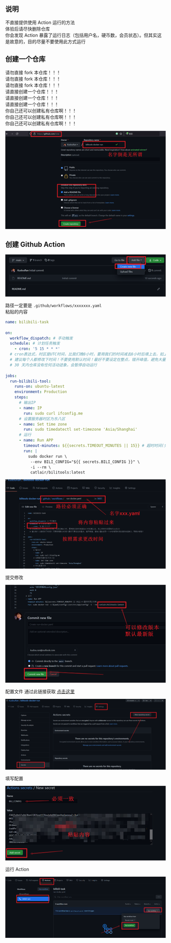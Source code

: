 ## 说明

不直接提供使用 Action 运行的方法  
体验后请尽快删除仓库  
你会发现 Action 暴露了运行日志（包括用户名，硬币数，会员状态）。但其实这是故意的，目的尽量不要使用此方式运行

## 创建一个仓库

请勿直接 fork 本仓库！！！  
请勿直接 fork 本仓库！！！  
请勿直接 fork 本仓库！！！  
请直接创建一个仓库！！！  
请直接创建一个仓库！！！  
请直接创建一个仓库！！！  
你自己还可以创建私有仓库啊！！！  
你自己还可以创建私有仓库啊！！！  
你自己还可以创建私有仓库啊！！！

![创建参考](images/125164385-81a75980-e1c4-11eb-9cda-79e0192ba894.png)

## 创建 Github Action

![创建yaml](images/125164394-92f06600-e1c4-11eb-877a-aaa599f2692e.png)

路径一定要是 `.github/workflows/xxxxxxx.yaml`  
粘贴的内容

```yaml
name: bilibili-task

on:
  workflow_dispatch: # 手动触发
  schedule: # 计划任务触发
    - cron: '5 15 * * *'
  # cron表达式，时区是UTC时间，比我们晚8小时，要用我们的时间减去8小时后填上去，如上所表示的是每天23点5分
  # 建议每个人都修改下时间！不要使用默认时间！最好不要设定在整点，错开峰值，避免大量G站同一个IP在相同时间去请求B站接口，导致IP被禁！
  # 30 天内仓库没有任何活动迹象，会暂停自动运行

jobs:
  run-bilibili-tool:
    runs-on: ubuntu-latest
    environment: Production
    steps:
      # 输出IP
      - name: IP
        run: sudo curl ifconfig.me
      # 设置服务器时区为东八区
      - name: Set time zone
        run: sudo timedatectl set-timezone 'Asia/Shanghai'
      # 运行
      - name: Run APP
        timeout-minutes: ${{secrets.TIMEOUT_MINUTES || 15}} # 超时时间(分钟)
        run: |
          sudo docker run \
           --env BILI_CONFIG="${{ secrets.BILI_CONFIG }}" \
           -i --rm \
           catlair/bilitools:latest
```

![填写](images/125164694-13639680-e1c6-11eb-923d-edae6340d09d.png)

提交修改

![提交](images/125164475-efec1c00-e1c4-11eb-940b-aedb953e61b7.png)

配置文件 通过此链接获取 [点击这里](https://catlair.gitee.io/bili-tools-docs-deploy/#/users/)

![配置](images/125164733-4a39ac80-e1c6-11eb-99be-9e07668874a3.png)

填写配置

![bili_config](images/125164820-c0d6aa00-e1c6-11eb-8d97-4ccabf40e096.png)

运行 Action

![action](images/125164864-0004fb00-e1c7-11eb-91c6-606b66365a71.png)
